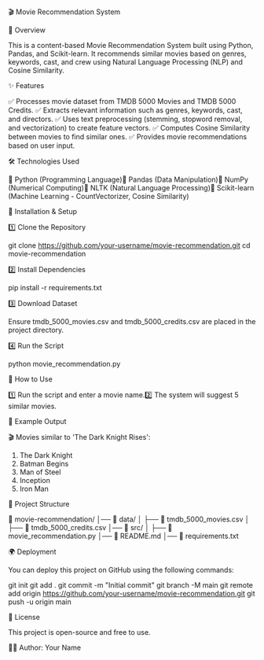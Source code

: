 🎬 Movie Recommendation System

📌 Overview

This is a content-based Movie Recommendation System built using Python, Pandas, and Scikit-learn. It recommends similar movies based on genres, keywords, cast, and crew using Natural Language Processing (NLP) and Cosine Similarity.

✨ Features

✅ Processes movie dataset from TMDB 5000 Movies and TMDB 5000 Credits.
✅ Extracts relevant information such as genres, keywords, cast, and directors.
✅ Uses text preprocessing (stemming, stopword removal, and vectorization) to create feature vectors.
✅ Computes Cosine Similarity between movies to find similar ones.
✅ Provides movie recommendations based on user input.

🛠 Technologies Used

📌 Python (Programming Language)📌 Pandas (Data Manipulation)📌 NumPy (Numerical Computing)📌 NLTK (Natural Language Processing)📌 Scikit-learn (Machine Learning - CountVectorizer, Cosine Similarity)

🚀 Installation & Setup

1️⃣ Clone the Repository

git clone https://github.com/your-username/movie-recommendation.git
cd movie-recommendation

2️⃣ Install Dependencies

pip install -r requirements.txt

3️⃣ Download Dataset

Ensure tmdb_5000_movies.csv and tmdb_5000_credits.csv are placed in the project directory.

4️⃣ Run the Script

python movie_recommendation.py

🎥 How to Use

1️⃣ Run the script and enter a movie name.2️⃣ The system will suggest 5 similar movies.

📌 Example Output

🎬 Movies similar to 'The Dark Knight Rises':
1. The Dark Knight
2. Batman Begins
3. Man of Steel
4. Inception
5. Iron Man

📂 Project Structure

📂 movie-recommendation/
│── 📂 data/
│   ├── 📄 tmdb_5000_movies.csv
│   ├── 📄 tmdb_5000_credits.csv
│── 📂 src/
│   ├── 📜 movie_recommendation.py
│── 📄 README.md
│── 📄 requirements.txt

🌍 Deployment

You can deploy this project on GitHub using the following commands:

git init
git add .
git commit -m "Initial commit"
git branch -M main
git remote add origin https://github.com/your-username/movie-recommendation.git
git push -u origin main

📜 License

This project is open-source and free to use.

👨‍💻 Author: Your Name

